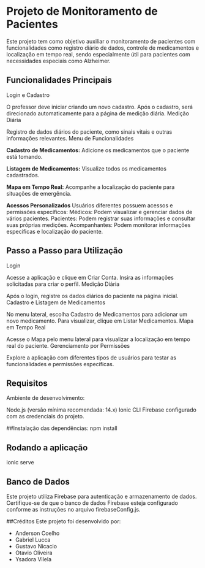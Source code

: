 # Projeto de Monitoramento de Pacientes

Este projeto tem como objetivo auxiliar o monitoramento de pacientes com funcionalidades como registro diário de dados, controle de medicamentos e localização em tempo real, sendo especialmente útil para pacientes com necessidades especiais como Alzheimer.

## Funcionalidades Principais
Login e Cadastro

O professor deve iniciar criando um novo cadastro.
Após o cadastro, será direcionado automaticamente para a página de medição diária.
Medição Diária

Registro de dados diários do paciente, como sinais vitais e outras informações relevantes.
Menu de Funcionalidades

**Cadastro de Medicamentos:** Adicione os medicamentos que o paciente está tomando.

**Listagem de Medicamentos:** Visualize todos os medicamentos cadastrados.

**Mapa em Tempo Real:** Acompanhe a localização do paciente para situações de emergência.

**Acessos Personalizados**
Usuários diferentes possuem acessos e permissões específicos:
Médicos: Podem visualizar e gerenciar dados de vários pacientes.
Pacientes: Podem registrar suas informações e consultar suas próprias medições.
Acompanhantes: Podem monitorar informações específicas e localização do paciente.


## **Passo a Passo para Utilização**

Login

Acesse a aplicação e clique em Criar Conta.
Insira as informações solicitadas para criar o perfil.
Medição Diária

Após o login, registre os dados diários do paciente na página inicial.
Cadastro e Listagem de Medicamentos

No menu lateral, escolha Cadastro de Medicamentos para adicionar um novo medicamento.
Para visualizar, clique em Listar Medicamentos.
Mapa em Tempo Real

Acesse o Mapa pelo menu lateral para visualizar a localização em tempo real do paciente.
Gerenciamento por Permissões

Explore a aplicação com diferentes tipos de usuários para testar as funcionalidades e permissões específicas.

## Requisitos
Ambiente de desenvolvimento:

Node.js (versão mínima recomendada: 14.x)
Ionic CLI
Firebase configurado com as credenciais do projeto.

##Instalação das dependências:
npm install

## Rodando a aplicação
ionic serve

## Banco de Dados
Este projeto utiliza Firebase para autenticação e armazenamento de dados.
Certifique-se de que o banco de dados Firebase esteja configurado conforme as instruções no arquivo firebaseConfig.js.

##Créditos
Este projeto foi desenvolvido por:
- Anderson Coelho
- Gabriel Lucca
- Gustavo Nicacio
- Otavio Oliveira
- Ysadora Vilela
